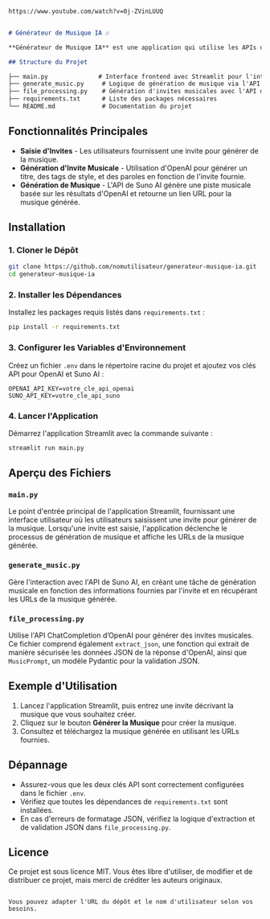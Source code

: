 

```markdown

https://www.youtube.com/watch?v=0j-ZVinLUUQ


# Générateur de Musique IA 🎶

**Générateur de Musique IA** est une application qui utilise les APIs d'OpenAI et de Suno AI pour générer de la musique à partir d'une invite fournie par l'utilisateur. Saisissez une invite, et l'application générera un titre, des tags de style, des paroles, et une piste musicale téléchargeable.

## Structure du Projet

├── main.py              # Interface frontend avec Streamlit pour l'interaction utilisateur
├── generate_music.py     # Logique de génération de musique via l'API de Suno AI
├── file_processing.py    # Génération d'invites musicales avec l'API d'OpenAI
├── requirements.txt      # Liste des packages nécessaires
└── README.md             # Documentation du projet
```

## Fonctionnalités Principales

- **Saisie d'Invites** - Les utilisateurs fournissent une invite pour générer de la musique.
- **Génération d'Invite Musicale** - Utilisation d'OpenAI pour générer un titre, des tags de style, et des paroles en fonction de l'invite fournie.
- **Génération de Musique** - L'API de Suno AI génère une piste musicale basée sur les résultats d'OpenAI et retourne un lien URL pour la musique générée.

## Installation

### 1. Cloner le Dépôt

```bash
git clone https://github.com/nomutilisateur/generateur-musique-ia.git
cd generateur-musique-ia
```

### 2. Installer les Dépendances

Installez les packages requis listés dans `requirements.txt` :

```bash
pip install -r requirements.txt
```

### 3. Configurer les Variables d'Environnement

Créez un fichier `.env` dans le répertoire racine du projet et ajoutez vos clés API pour OpenAI et Suno AI :

```plaintext
OPENAI_API_KEY=votre_cle_api_openai
SUNO_API_KEY=votre_cle_api_suno
```

### 4. Lancer l'Application

Démarrez l'application Streamlit avec la commande suivante :

```bash
streamlit run main.py
```

## Aperçu des Fichiers

### `main.py`

Le point d'entrée principal de l'application Streamlit, fournissant une interface utilisateur où les utilisateurs saisissent une invite pour générer de la musique. Lorsqu'une invite est saisie, l'application déclenche le processus de génération de musique et affiche les URLs de la musique générée.

### `generate_music.py`

Gère l'interaction avec l'API de Suno AI, en créant une tâche de génération musicale en fonction des informations fournies par l'invite et en récupérant les URLs de la musique générée.

### `file_processing.py`

Utilise l'API ChatCompletion d’OpenAI pour générer des invites musicales. Ce fichier comprend également `extract_json`, une fonction qui extrait de manière sécurisée les données JSON de la réponse d'OpenAI, ainsi que `MusicPrompt`, un modèle Pydantic pour la validation JSON.

## Exemple d'Utilisation

1. Lancez l'application Streamlit, puis entrez une invite décrivant la musique que vous souhaitez créer.
2. Cliquez sur le bouton **Générer la Musique** pour créer la musique.
3. Consultez et téléchargez la musique générée en utilisant les URLs fournies.

## Dépannage

- Assurez-vous que les deux clés API sont correctement configurées dans le fichier `.env`.
- Vérifiez que toutes les dépendances de `requirements.txt` sont installées.
- En cas d'erreurs de formatage JSON, vérifiez la logique d'extraction et de validation JSON dans `file_processing.py`.

## Licence

Ce projet est sous licence MIT. Vous êtes libre d'utiliser, de modifier et de distribuer ce projet, mais merci de créditer les auteurs originaux.
```

Vous pouvez adapter l'URL du dépôt et le nom d'utilisateur selon vos besoins.
